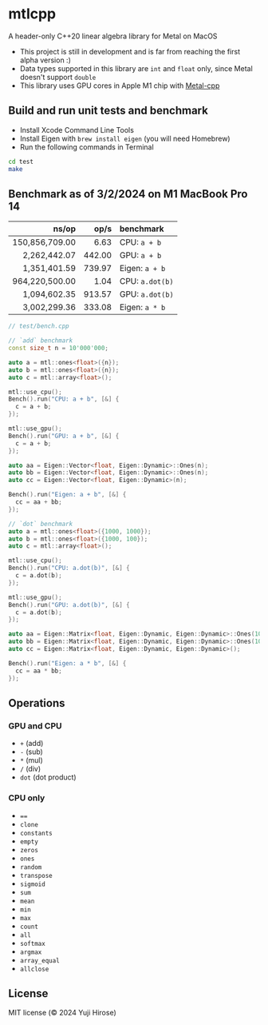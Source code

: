 mtlcpp
======

A header-only C++20 linear algebra library for Metal on MacOS

 * This project is still in development and is far from reaching the first alpha version :)
 * Data types supported in this library are `int` and `float` only, since Metal doesn't support `double`
 * This library uses GPU cores in Apple M1 chip with [Metal-cpp](https://developer.apple.com/metal/cpp/)

Build and run unit tests and benchmark
--------------------------------------

 * Install Xcode Command Line Tools
 * Install Eigen with `brew install eigen` (you will need Homebrew)
 * Run the following commands in Terminal

```bash
cd test
make
```

Benchmark as of 3/2/2024 on M1 MacBook Pro 14
---------------------------------------------

|               ns/op |                op/s | benchmark
|--------------------:|--------------------:|:----------
|      150,856,709.00 |                6.63 | CPU: `a + b`
|        2,262,442.07 |              442.00 | GPU: `a + b`
|        1,351,401.59 |              739.97 | Eigen: `a + b`
|      964,220,500.00 |                1.04 | CPU: `a.dot(b)`
|        1,094,602.35 |              913.57 | GPU: `a.dot(b)`
|        3,002,299.36 |              333.08 | Eigen: `a * b`

```cpp
// test/bench.cpp

// `add` benchmark
const size_t n = 10'000'000;

auto a = mtl::ones<float>({n});
auto b = mtl::ones<float>({n});
auto c = mtl::array<float>();

mtl::use_cpu();
Bench().run("CPU: a + b", [&] {
  c = a + b;
});

mtl::use_gpu();
Bench().run("GPU: a + b", [&] {
  c = a + b;
});

auto aa = Eigen::Vector<float, Eigen::Dynamic>::Ones(n);
auto bb = Eigen::Vector<float, Eigen::Dynamic>::Ones(n);
auto cc = Eigen::Vector<float, Eigen::Dynamic>(n);

Bench().run("Eigen: a + b", [&] {
  cc = aa + bb;
});

// `dot` benchmark
auto a = mtl::ones<float>({1000, 1000});
auto b = mtl::ones<float>({1000, 100});
auto c = mtl::array<float>();

mtl::use_cpu();
Bench().run("CPU: a.dot(b)", [&] {
  c = a.dot(b);
});

mtl::use_gpu();
Bench().run("GPU: a.dot(b)", [&] {
  c = a.dot(b);
});

auto aa = Eigen::Matrix<float, Eigen::Dynamic, Eigen::Dynamic>::Ones(1000, 1000);
auto bb = Eigen::Matrix<float, Eigen::Dynamic, Eigen::Dynamic>::Ones(1000, 100);
auto cc = Eigen::Matrix<float, Eigen::Dynamic, Eigen::Dynamic>();

Bench().run("Eigen: a * b", [&] {
  cc = aa * bb;
});
```

Operations
----------

### GPU and CPU

 * `+` (add)
 * `-` (sub)
 * `*` (mul)
 * `/` (div)
 * `dot` (dot product)

### CPU only

 * `==`
 * `clone`
 * `constants`
 * `empty`
 * `zeros`
 * `ones`
 * `random`
 * `transpose`
 * `sigmoid`
 * `sum`
 * `mean`
 * `min`
 * `max`
 * `count`
 * `all`
 * `softmax`
 * `argmax`
 * `array_equal`
 * `allclose`

License
-------

MIT license (© 2024 Yuji Hirose)
